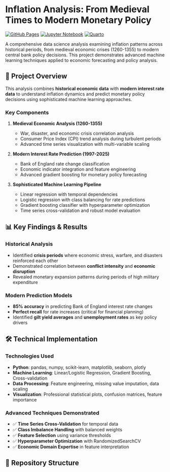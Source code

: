 # Inflation Analysis: From Medieval Times to Modern Monetary Policy

[![GitHub Pages](https://img.shields.io/badge/GitHub%20Pages-Live%20Analysis-blue)](https://yahya-khan76.github.io/Inflation-From-the-past-to-present/)
[![Jupyter Notebook](https://img.shields.io/badge/Jupyter-Notebook-orange.svg)](./50295.ipynb)
[![Quarto](https://img.shields.io/badge/Quarto-Document-purple.svg)](./50295.qmd)

A comprehensive data science analysis examining inflation patterns across historical periods, from medieval economic crises (1260-1355) to modern central bank policy decisions. This project demonstrates advanced machine learning techniques applied to economic forecasting and policy analysis.

## 🎯 Project Overview

This analysis combines **historical economic data** with **modern interest rate data** to understand inflation dynamics and predict monetary policy decisions using sophisticated machine learning approaches.

### Key Components

1. **Medieval Economic Analysis (1260-1355)**
   - War, disaster, and economic crisis correlation analysis
   - Consumer Price Index (CPI) trend analysis during turbulent periods
   - Advanced time series visualization with multi-variable scaling

2. **Modern Interest Rate Prediction (1997-2025)**
   - Bank of England rate change classification
   - Economic indicator integration and feature engineering
   - Advanced gradient boosting for monetary policy forecasting

3. **Sophisticated Machine Learning Pipeline** 
   - Linear regression with temporal dependencies
   - Logistic regression with class balancing for rate predictions
   - Gradient boosting classifier with hyperparameter optimization
   - Time series cross-validation and robust model evaluation

## 📊 Key Findings & Results

### Historical Analysis
- Identified **crisis periods** where economic stress, warfare, and disasters reinforced each other
- Demonstrated correlation between **conflict intensity** and **economic disruption**
- Revealed monetary expansion patterns during periods of high military expenditure

### Modern Prediction Models
- **85% accuracy** in predicting Bank of England interest rate changes
- **Perfect recall** for rate increases (critical for financial planning)
- Identified **gilt yield averages** and **unemployment rates** as key policy drivers

## 🛠️ Technical Implementation

### Technologies Used
- **Python**: pandas, numpy, scikit-learn, matplotlib, seaborn, plotly
- **Machine Learning**: Linear/Logistic Regression, Gradient Boosting, Cross-validation
- **Data Processing**: Feature engineering, missing value imputation, data scaling
- **Visualization**: Professional statistical plots, confusion matrices, feature importance

### Advanced Techniques Demonstrated
- ✅ **Time Series Cross-Validation** for temporal data
- ✅ **Class Imbalance Handling** with balanced weights
- ✅ **Feature Selection** using variance thresholds
- ✅ **Hyperparameter Optimization** with RandomizedSearchCV
- ✅ **Economic Domain Expertise** in feature interpretation

## 📁 Repository Structure










